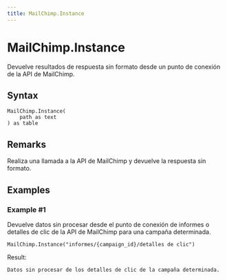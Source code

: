 ```yaml
---
title: MailChimp.Instance
---
```


# MailChimp.Instance


Devuelve resultados de respuesta sin formato desde un punto de conexión de la API de MailChimp.


## Syntax

```powerquery
MailChimp.Instance(
    path as text
) as table
```


## Remarks

Realiza una llamada a la API de MailChimp y devuelve la respuesta sin formato.


## Examples

### Example #1 
Devuelve datos sin procesar desde el punto de conexión de informes o detalles de clic de la API de MailChimp para una campaña determinada.
```powerquery
MailChimp.Instance("informes/{campaign_id}/detalles de clic")
```

Result: 
```powerquery
Datos sin procesar de los detalles de clic de la campaña determinada.
```



